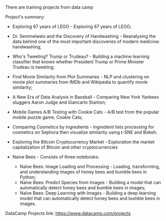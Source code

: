 
There are training projects from data camp

Project's summary:



- Exploring 67 years of LEGO - Exploring 67 years of LEGO;

- Dr. Semmelweis and the Discovery of Handwashing - Reanalysing the data behind one of the most important discoveries of modern medicine: handwashing;

- Who's Tweeting? Trump or Trudeau? - Building a machine learning classifier that knows whether President Trump or Prime Minister Trudeau is tweeting;

- Find Movie Similarity from Plot Summaries - NLP and clustering on movie plot summaries from IMDb and Wikipedia to quantify movie similarity;

- A New Era of Data Analysis in Baseball - Comparing New York Yankees sluggers Aaron Judge and Giancarlo Stanton;

- Mobile Games A/B Testing with Cookie Cats - A/B test from the popular mobile puzzle game, Cookie Cats;

- Comparing Cosmetics by Ingredients - Ingredient lists processing for cosmetics on Sephora then visualize similarity using t-SNE and Bokeh.

- Exploring the Bitcoin Cryptocurrency Market - Exploration the market capitalization of Bitcoin and other cryptocurrencies

- Naive Bees - Consists of three notebooks:
    - Naïve Bees: Image Loading and Processing - Loading, transforming, and understanding images of honey bees and bumble bees in Python;
    - Naïve Bees: Predict Species from Images - Building a model that can automatically detect honey bees and bumble bees in images;
    - Naïve Bees: Deep Learning with Images - Building a deep learning model that can automatically detect honey bees and bumble bees in images.

DataCamp Projects link: https://www.datacamp.com/projects

